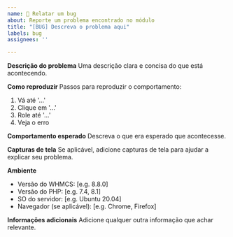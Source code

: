 ```yaml
---
name: 🐞 Relatar um bug
about: Reporte um problema encontrado no módulo
title: "[BUG] Descreva o problema aqui"
labels: bug
assignees: ''

---
```


**Descrição do problema**
Uma descrição clara e concisa do que está acontecendo.

**Como reproduzir**
Passos para reproduzir o comportamento:
1. Vá até '...'
2. Clique em '...'
3. Role até '...'
4. Veja o erro

**Comportamento esperado**
Descreva o que era esperado que acontecesse.

**Capturas de tela**
Se aplicável, adicione capturas de tela para ajudar a explicar seu problema.

**Ambiente**
- Versão do WHMCS: [e.g. 8.8.0]
- Versão do PHP: [e.g. 7.4, 8.1]
- SO do servidor: [e.g. Ubuntu 20.04]
- Navegador (se aplicável): [e.g. Chrome, Firefox]

**Informações adicionais**
Adicione qualquer outra informação que achar relevante.